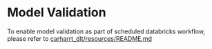 # Model Validation
To enable model validation as part of scheduled databricks workflow, please refer to [carharrt_dlt/resources/README.md](../resources/README.md)

